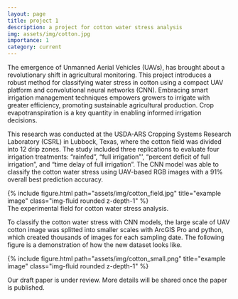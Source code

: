 ```yaml
---
layout: page
title: project 1
description: a project for cotton water stress analysis
img: assets/img/cotton.jpg
importance: 1
category: current
---
```


The emergence of Unmanned Aerial Vehicles (UAVs), has brought about a revolutionary shift in agricultural monitoring. This project introduces a robust method for classifying water stress in cotton using a compact UAV platform and convolutional neural networks (CNN). Embracing smart irrigation management techniques empowers growers to irrigate with greater efficiency, promoting sustainable agricultural production. Crop evapotranspiration is a key quantity in enabling informed irrigation decisions.

This research was conducted at the USDA-ARS Cropping Systems Research Laboratory (CSRL) in Lubbock, Texas, where the cotton field was divided into 12 drip zones. The study included three replications to evaluate four irrigation treatments: “rainfed”, “full irrigation”’, “percent deficit of full irrigation”, and “time delay of full irrigation”. The CNN model was able to classify the cotton water stress using UAV-based RGB images with a 91% overall best prediction accuracy.

<div class="row">
    <div class="col-sm mt-3 mt-md-0">
        {% include figure.html path="assets/img/cotton_field.jpg" title="example image" class="img-fluid rounded z-depth-1" %}
    </div>
</div>
<div class="caption">
    The experimental field for cotton water stress analysis.
</div>

To classify the cotton water stress with CNN models, the large scale of UAV cotton image was splitted into smaller scales with ArcGIS Pro and python, which created thousands of images for each sampling date. The following figure is a demonstration of how the new dataset looks like. 

<div class="row">
    <div class="col-sm mt-3 mt-md-0 d-flex align-items-center justify-content-center">
        {% include figure.html path="assets/img/cotton_small.png" title="example image" class="img-fluid rounded z-depth-1" %}
    </div>
</div>

Our draft paper is under review. More details will be shared once the paper is published.
